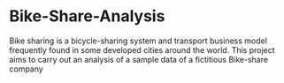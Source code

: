 # Bike-Share-Analysis
Bike sharing is a bicycle-sharing system and transport business model frequently found in some developed cities around the world. This project aims to carry out an analysis of a sample data of a fictitious Bike-share company
